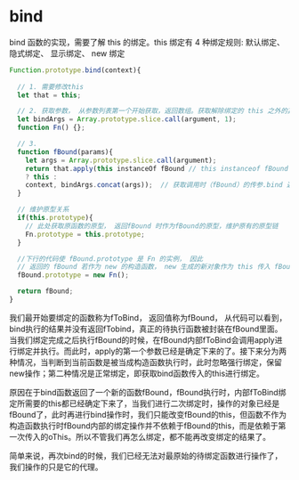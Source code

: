 # bind

bind 函数的实现，需要了解 this 的绑定。this 绑定有 4 种绑定规则: 默认绑定、 隐式绑定、 显示绑定、 new 绑定

```js
Function.prototype.bind(context){
  
  // 1. 需要修改this
  let that = this;

  // 2. 获取参数， 从参数列表第一个开始获取，返回数组。获取解除绑定的 this 之外的其他参数
  let bindArgs = Array.prototype.slice.call(argument, 1);
  function Fn() {};

  // 3.
  function fBound(params){
    let args = Array.prototype.slice.call(argument);
    return that.apply(this instanceOf fBound // this instanceof fBound === 为 true 时，说明返回的 fBound 被当做 new 的构造函数调用
    ? this :
    context, bindArgs.concat(args));  // 获取调用时（fBound）的传参.bind 返回的函数入参往往是这么传递的， 即将 bind 函数中的除第一个参数之外的其他参数追加到实际执行中
  }

  // 维护原型关系
  if(this.prototype){
    // 此处获取原函数的原型， 返回fBound 时作为fBound的原型，维护原有的原型链
    Fn.prototype = this.prototype;
  }

  //下行的代码使 fBound.prototype 是 Fn 的实例， 因此
  // 返回的 fBound 若作为 new 的构造函数， new 生成的新对象作为 this 传入 fBound， 新对象 _proto__ 就是 Fn 的实例
  fBound.prototype = new Fn();

  return fBound;
}
```

我们最开始要绑定的函数称为fToBind， 返回值称为fBound， 从代码可以看到， bind执行的结果并没有返回fTobind，真正的待执行函数被封装在fBound里面。当我们绑定完成之后执行fBound的时候，在fBound内部fToBind会调用apply进行绑定并执行。而此时，apply的第一个参数已经是确定下来的了。接下来分为两种情况，当判断到当前函数是被当成构造函数执行时，此时忽略强行绑定，保留new操作；第二种情况是正常绑定，即获取bind函数传入的this进行绑定。

原因在于bind函数返回了一个新的函数fBound，fBound执行时，内部fToBind绑定所需要的this都已经确定下来了，当我们进行二次绑定时，操作的对象已经是fBound了，此时再进行bind操作时，我们只能改变fBound的this，但函数不作为构造函数执行时fBound内部的绑定操作并不依赖于fBound的this，而是依赖于第一次传入的oThis。所以不管我们再怎么绑定，都不能再改变绑定的结果了。

简单来说，再次bind的时候，我们已经无法对最原始的待绑定函数进行操作了，我们操作的只是它的代理。

